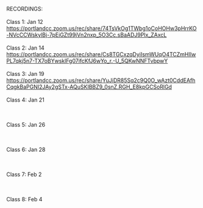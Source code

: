 
RECORDINGS:</br></br>
Class 1: Jan 12 </br>
https://portlandcc.zoom.us/rec/share/74TsVkOg1TWbg1oCoHOHw3pHrrKO-NVcCCWskylBj-7pEiGZt99jVn2nxp_5O3Cc.sBaADJ9Plx_ZAxcL
</br></br>
Class 2: Jan 14 </br>
https://portlandcc.zoom.us/rec/share/Cs8TGCxzqDyiIsmWUqO4TCZmHIIwPL7qkj5n7-TX7oBYwsklFg07ifcKfJ6wYo_r.-U_5QKwNNFTvbpwY
</br></br>
Class 3: Jan 19 </br>
https://portlandcc.zoom.us/rec/share/YuJiDR85Sq2c9Q0O_wAzt0CddEAfhCqgkBaPGNI2JAy2gSTx-AQuSKIBBZ9_0snZ.RGH_E8kpGCSoRlGd
</br></br>
Class 4: Jan 21 </br>

</br></br>
Class 5: Jan 26 </br>

</br></br>
Class 6: Jan 28 </br>

</br></br>
Class 7: Feb 2 </br>

</br></br>
Class 8: Feb 4 </br>


